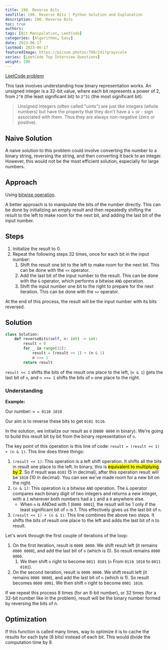 ```yaml
---
title: 190. Reverse Bits
seoTitle: 190. Reverse Bits | Python Solution and Explanation
description: 190. Reverse Bits
toc: true
authors:
tags: [Bit Manipulation, LeetCode]
categories: [Algorithms, Easy]
date: 2023-06-17
lastmod: 2023-06-17
featuredImage: https://picsum.photos/700/241?grayscale
series: [LeetCode Top Interview Questions]
weight: 190
---
```



[LeetCode problem](https://leetcode.com/problems/reverse-bits/)

This task involves understanding how binary representation works. An unsigned integer is a 32-bit value, where each bit represents a power of 2, from `2^0` (the least significant bit) to `2^31` (the most significant bit).

> Unsigned Integers (often called "uints") are just like integers (whole numbers) but have the property that they don't have a + or - sign associated with them. Thus they are always non-negative (zero or positive).

## Naive Solution

A naive solution to this problem could involve converting the number to a binary string, reversing the string, and then converting it back to an integer. However, this would not be the most efficient solution, especially for large numbers.

## Approach

Using [bitwise operation](https://romankurnovskii.com/en/posts/python-bitwise-operators/).

A better approach is to manipulate the bits of the number directly. This can be done by initializing an empty result and then repeatedly shifting the result to the left to make room for the next bit, and adding the last bit of the input number.

## Steps

1. Initialize the result to 0.
1. Repeat the following steps 32 times, once for each bit in the input number:
   1. Shift the result one bit to the left to make room for the next bit. This can be done with the `<<` operator.
   2. Add the last bit of the input number to the result. This can be done with the `&` operator, which performs a bitwise `AND` operation.
   3. Shift the input number one bit to the right to prepare for the next iteration. This can be done with the `>>` operator.

At the end of this process, the result will be the input number with its bits reversed.

## Solution

```python
class Solution:
    def reverseBits(self, n: int) -> int:
        result = 0
        for _ in range(32):
            result = (result << 1) + (n & 1)
            n >>= 1
        return result
```

`result << 1` shifts the bits of the result one place to the left, (`n & 1`) gets the last bit of `n`, and `n >>= 1` shifts the bits of `n` one place to the right.

### Understanding

**Example:**

Our number: `n = 0110 1010`

Our aim is to reverse these bits to get `0101 0110`.

In the solution, we initialize our result as `0` (`0000 0000` in binary). We're going to build this result bit by bit from the binary representation of `n`.

The key point of this operation is this line of code: `result = (result << 1) + (n & 1)`. This line does three things:

1. `(result << 1)`: This operation is a left shift operation. It shifts all the bits in result one place to the left. In binary, this is <mark>equivalent to multiplying by 2</mark>. So if result was `0101` (5 in decimal), after this operation result will be `1010` (10 in decimal). You can see we've made room for a new bit on the right.
2. `(n & 1)`: This operation is a bitwise `AND` operation. The `&` operator compares each binary digit of two integers and returns a new integer, with a `1` wherever both numbers had a `1` and a `0` anywhere else.
   - When `n` is ANDed with 1 (`0000 0001`), the result will be 1 only if the least significant bit of `n` is 1. This effectively gives us the last bit of `n`.
3. `(result << 1) + (n & 1)`: This line combines the above two steps. It shifts the bits of result one place to the left and adds the last bit of n to result.

Let's work through the first couple of iterations of the loop:

1. On the first iteration, result is `0000 0000`. We shift result left (it remains `0000 0000`), and add the last bit of `n` (which is 0). So result remains `0000 0000`.
   1. We then shift `n` right to become `0011 0101` (`n` From `0110 1010` to `0011 0101`).
2. On the second iteration, result is `0000 0000`. We shift result left (it remains `0000 0000`), and add the last bit of `n` (which is 1). So result becomes `0000 0001`. We then shift `n` right to become `0001 1010`.

If we repeat this process 8 times (for an 8-bit number), or 32 times (for a 32-bit number like in the problem), result will be the binary number formed by reversing the bits of n.

## Optimization

If this function is called many times, way to optimize it is to cache the results for each byte (8 bits) instead of each bit. This would divide the computation time by 8.
